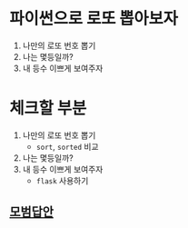 # 파이썬으로 로또 뽑아보자
1. 나만의 로또 번호 뽑기
2. 나는 몇등일까?
3. 내 등수 이쁘게 보여주자


# 체크할 부분
1. 나만의 로또 번호 뽑기
    * `sort`, `sorted` 비교
2. 나는 몇등일까?
3. 내 등수 이쁘게 보여주자
    * `flask` 사용하기

## [모범답안](../answerSheet/B.python_lotto_check.md/B.python_lotto_check_answer.md)
